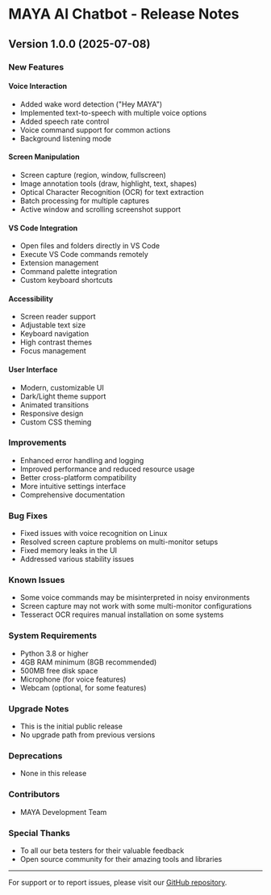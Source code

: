 # MAYA AI Chatbot - Release Notes

## Version 1.0.0 (2025-07-08)

### New Features

#### Voice Interaction
- Added wake word detection ("Hey MAYA")
- Implemented text-to-speech with multiple voice options
- Added speech rate control
- Voice command support for common actions
- Background listening mode

#### Screen Manipulation
- Screen capture (region, window, fullscreen)
- Image annotation tools (draw, highlight, text, shapes)
- Optical Character Recognition (OCR) for text extraction
- Batch processing for multiple captures
- Active window and scrolling screenshot support

#### VS Code Integration
- Open files and folders directly in VS Code
- Execute VS Code commands remotely
- Extension management
- Command palette integration
- Custom keyboard shortcuts

#### Accessibility
- Screen reader support
- Adjustable text size
- Keyboard navigation
- High contrast themes
- Focus management

#### User Interface
- Modern, customizable UI
- Dark/Light theme support
- Animated transitions
- Responsive design
- Custom CSS theming

### Improvements
- Enhanced error handling and logging
- Improved performance and reduced resource usage
- Better cross-platform compatibility
- More intuitive settings interface
- Comprehensive documentation

### Bug Fixes
- Fixed issues with voice recognition on Linux
- Resolved screen capture problems on multi-monitor setups
- Fixed memory leaks in the UI
- Addressed various stability issues

### Known Issues
- Some voice commands may be misinterpreted in noisy environments
- Screen capture may not work with some multi-monitor configurations
- Tesseract OCR requires manual installation on some systems

### System Requirements
- Python 3.8 or higher
- 4GB RAM minimum (8GB recommended)
- 500MB free disk space
- Microphone (for voice features)
- Webcam (optional, for some features)

### Upgrade Notes
- This is the initial public release
- No upgrade path from previous versions

### Deprecations
- None in this release

### Contributors
- MAYA Development Team

### Special Thanks
- To all our beta testers for their valuable feedback
- Open source community for their amazing tools and libraries

---

For support or to report issues, please visit our [GitHub repository](https://github.com/yourusername/maya-ai).

